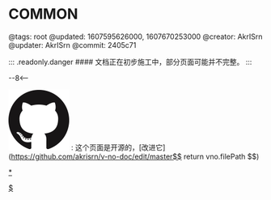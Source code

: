 # COMMON

@tags: root
@updated: 1607595626000, 1607670253000
@creator: AkrISrn
@updater: AkrISrn
@commit: 2405c71

::: .readonly.danger #### 文档正在初步施工中，部分页面可能并不完整。
:::

--8<--

![](/uploads/github.png "#16")
: 这个页面是开源的，[改进它](https://github.com/akrisrn/v-no-doc/edit/master$$ return vno.filePath $$)

[*](/uploads/common.css)

[$](/uploads/common.js)
